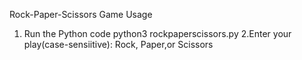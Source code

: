 Rock-Paper-Scissors Game
Usage
1. Run the Python code
	python3 rockpaperscissors.py
2.Enter your play(case-sensiitive):
	Rock,
	Paper,or
	Scissors
